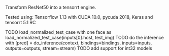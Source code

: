 Transform ResNet50 into a tensorrt engine.

Tested using: Tensorflow 1.13 with CUDA 10.0, pycuda 2018, Keras and tensorrt 5.1 RC

TODO load_normalized_test_case with one face as load_normalized_test_case(inputs[0].host, test_img)
TODO do the inference with [pred] = do_inference(context, bindings=bindings, inputs=inputs, outputs=outputs, stream=stream)
TODO add support for int32 models
